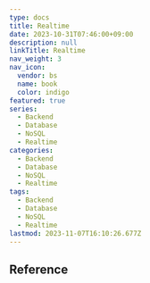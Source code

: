 ```yaml
---
type: docs
title: Realtime
date: 2023-10-31T07:46:00+09:00
description: null
linkTitle: Realtime
nav_weight: 3
nav_icon:
  vendor: bs
  name: book
  color: indigo
featured: true
series:
  - Backend
  - Database
  - NoSQL
  - Realtime
categories:
  - Backend
  - Database
  - NoSQL
  - Realtime
tags:
  - Backend
  - Database
  - NoSQL
  - Realtime
lastmod: 2023-11-07T16:10:26.677Z
---
```


## Reference
